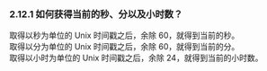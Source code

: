 ### 2.12.1 如何获得当前的秒、分以及小时数？

取得以秒为单位的 Unix 时间戳之后，余除 60，就得到当前的秒。<br>
取得以分为单位的 Unix 时间戳之后，余除 60，就得到当前的分。<br>
取得以小时为单位的 Unix 时间戳之后，余除 24，就得到当前的小时数。
